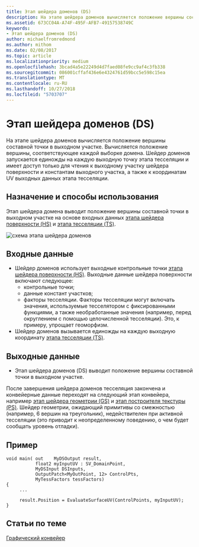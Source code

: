 ```yaml
---
title: Этап шейдера доменов (DS)
description: На этапе шейдера доменов вычисляется положение вершины составной точки в выходном участке. Вычисляется положение вершины, соответствующее каждой выборке домена.
ms.assetid: 673CC04A-A74F-495F-AFB7-49157538749C
keywords:
- Этап шейдера доменов (DS)
author: michaelfromredmond
ms.author: mithom
ms.date: 02/08/2017
ms.topic: article
ms.localizationpriority: medium
ms.openlocfilehash: 3bcad4a5e22249d4d7faed08fe9cc9af4c3fb338
ms.sourcegitcommit: 086001cffaf436e6e4324761d59bcc5e598c15ea
ms.translationtype: MT
ms.contentlocale: ru-RU
ms.lasthandoff: 10/27/2018
ms.locfileid: "5703707"
---
```

# <a name="domain-shader-ds-stage"></a>Этап шейдера доменов (DS)


На этапе шейдера доменов вычисляется положение вершины составной точки в выходном участке. Вычисляется положение вершины, соответствующее каждой выборке домена. Шейдер доменов запускается единожды на каждую выходную точку этапа тесселяции и имеет доступ только для чтения к выходному участку шейдера поверхности и константам выходного участка, а также к координатам UV выходных данных этапа тесселяции.

## <a name="span-idpurposeandusesspanspan-idpurposeandusesspanspan-idpurposeandusesspanpurpose-and-uses"></a><span id="Purpose_and_uses"></span><span id="purpose_and_uses"></span><span id="PURPOSE_AND_USES"></span>Назначение и способы использования


Этап шейдера домена выводит положение вершины составной точки в выходном участке на основе входных данных [этапа шейдера поверхности (HS)](hull-shader-stage--hs-.md) и [этапа тесселяции (TS)](tessellator-stage--ts-.md).

![схема этапа шейдера доменов](images/d3d11-domain-shader.png)

## <a name="span-idinputspanspan-idinputspanspan-idinputspaninput"></a><span id="Input"></span><span id="input"></span><span id="INPUT"></span>Входные данные


-   Шейдер доменов использует выходные контрольные точки [этапа шейдера поверхности (HS)](hull-shader-stage--hs-.md). Выходные данные шейдера поверхности включают следующее:
    -   контрольные точки;
    -   данные констант участков;
    -   факторы тесселяции. Факторы тесселяции могут включать значения, используемые тесселятором с фиксированными функциями, а также необработанные значения (например, перед округлением с помощью целочисленной тесселяции). Это, к примеру, упрощает геоморфизм.
-   Шейдер доменов вызывается единожды на каждую выходную координату [этапа тесселяции (TS)](tessellator-stage--ts-.md).

## <a name="span-idoutputspanspan-idoutputspanspan-idoutputspanoutput"></a><span id="Output"></span><span id="output"></span><span id="OUTPUT"></span>Выходные данные


-   Этап шейдера доменов (DS) выводит положение вершины составной точки в выходном участке.

После завершения шейдера доменов тесселяция закончена и конвейерные данные переходят на следующий этап конвейера, например [этап шейдера геометрии (GS)](geometry-shader-stage--gs-.md) и [этап построителя текстуры (PS)](pixel-shader-stage--ps-.md). Шейдер геометрии, ожидающий примитивы со смежностью (например, 6 вершин на треугольник), недействителен при активной тесселяции (это приводит к неопределенному поведению, о чем будет сообщать уровень отладки).

## <a name="span-idexamplespanspan-idexamplespanspan-idexamplespanexample"></a><span id="Example"></span><span id="example"></span><span id="EXAMPLE"></span>Пример


```
void main( out    MyDSOutput result, 
           float2 myInputUV : SV_DomainPoint, 
           MyDSInput DSInputs,
           OutputPatch<MyOutPoint, 12> ControlPts, 
           MyTessFactors tessFactors)
{
     ...

     result.Position = EvaluateSurfaceUV(ControlPoints, myInputUV);
}
```

## <a name="span-idrelated-topicsspanrelated-topics"></a><span id="related-topics"></span>Статьи по теме


[Графический конвейер](graphics-pipeline.md)

 

 




